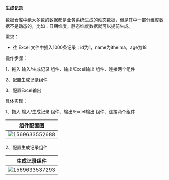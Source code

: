 

####  生成记录

数据仓库中绝大多数的数据都是业务系统生成的动态数据，但是其中一部分维度数据不是动态的，比如：日期维度。静态维度数据就可以提前生成。

需求：

- 往 Excel 文件中插入1000条记录：id为1，name为itheima，age为18

操作步骤：

1、拖入 输入/生成记录 组件、输出/Excel输出 组件、连接两个组件

2、配置生成记录组件

3、配置Excel输出

具体实现：

1、拖入 输入/生成记录 组件、输出/Excel输出 组件、连接两个组件

| 组件配置图                                                   |
| ------------------------------------------------------------ |
| ![1569633552688](https://user-images.githubusercontent.com/75486726/180306579-04bf382c-5739-41a3-bda7-11d6da8493e1.png) |



2、配置生成记录组件

| 生成记录组件                               |
| ------------------------------------------ |
| ![1569633537293](https://user-images.githubusercontent.com/75486726/180306610-68c1a63d-431f-4ab4-804f-82e67e527537.png) |

